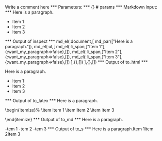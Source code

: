 Write a comment here
*** Parameters: ***
{} # params 
*** Markdown input: ***
Here is a paragraph.


 * Item 1
 * Item 2
 * Item 3

*** Output of inspect ***
md_el(:document,[
	md_par(["Here is a paragraph."]),
	md_el(:ul,[
		md_el(:li_span,["Item 1"],{:want_my_paragraph=>false},[]),
		md_el(:li_span,["Item 2"],{:want_my_paragraph=>false},[]),
		md_el(:li_span,["Item 3"],{:want_my_paragraph=>false},[])
	],{},[])
],{},[])
*** Output of to_html ***
<p>Here is a paragraph.</p>

<ul>
<li>Item 1</li>

<li>Item 2</li>

<li>Item 3</li>
</ul>
*** Output of to_latex ***
Here is a paragraph.

\begin{itemize}%
\item Item 1
\item Item 2
\item Item 3

\end{itemize}
*** Output of to_md ***
Here is a paragraph.

-tem 1
-tem 2
-tem 3
*** Output of to_s ***
Here is a paragraph.Item 1Item 2Item 3
